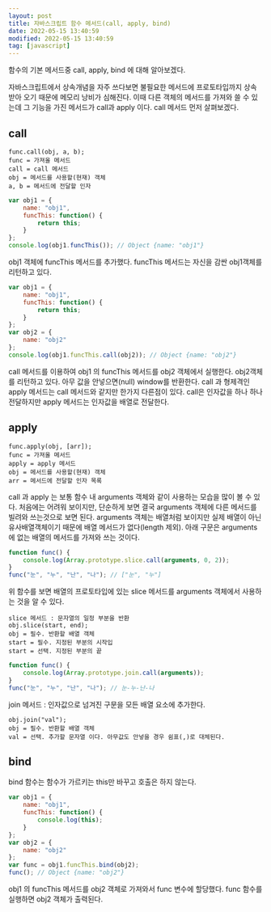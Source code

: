 ```yaml
---
layout: post
title: 자바스크립트 함수 메서드(call, apply, bind)
date: 2022-05-15 13:40:59
modified: 2022-05-15 13:40:59
tag: [javascript]
---
```


함수의 기본 메서드중 call, apply, bind 에 대해 알아보겠다.

자바스크립트에서 상속개념을 자주 쓰다보면 불필요한 메서드에 프로토타입까지 상속받아 오기 때문에 메모리 낭비가 심해진다. 이때 다른 객체의 메서드를 가져와 쓸 수 있는데 그 기능을 가진 메서드가 call과 apply 이다. call 메서드 먼저 살펴보겠다.

## call

```
func.call(obj, a, b);
func = 가져올 메서드
call = call 메서드
obj = 메서드를 사용할(현재) 객체
a, b = 메서드에 전달할 인자
```

```javascript
var obj1 = {
    name: "obj1",
    funcThis: function() {
        return this;
    }
};
console.log(obj1.funcThis()); // Object {name: "obj1"}
```

obj1 객체에 funcThis 메서드를 추가했다. funcThis 메서드는 자신을 감싼 obj1객체를 리턴하고 있다.

```javascript
var obj1 = {
    name: "obj1",
    funcThis: function() {
        return this;
    }
};
var obj2 = {
    name: "obj2"
};
console.log(obj1.funcThis.call(obj2)); // Object {name: "obj2"}
```

call 메서드를 이용하여 obj1 의 funcThis 메서드를 obj2 객체에서 실행한다. obj2객체를 리턴하고 있다. 아무 값을 안넣으면(null) window를 반환한다. call 과 형제격인 apply 메서드는 call 메서드와 같지만 한가지 다른점이 있다. call은 인자값을 하나 하나 전달하지만 apply 메서드는 인자값을 배열로 전달한다.

## apply

```
func.apply(obj, [arr]);
func = 가져올 메서드
apply = apply 메서드
obj = 메서드를 사용할(현재) 객체
arr = 메서드에 전달할 인자 목록
```

call 과 apply 는 보통 함수 내 arguments 객체와 같이 사용하는 모습을 많이 볼 수 있다. 처음에는 어려워 보이지만, 단순하게 보면 결국 arguments 객체에 다른 메서드를 빌려와 쓰는것으로 보면 된다. arguments 객체는 배열처럼 보이지만 실제 배열이 아닌 유사배열객체이기 때문에 배열 메서드가 없다(length 제외). 아래 구문은 arguments에 없는 배열의 메서드를 가져와 쓰는 것이다.

```javascript
function func() {
    console.log(Array.prototype.slice.call(arguments, 0, 2));
}
func("눈", "누", "난", "나"); // ["눈", "누"]
```

위 함수를 보면 배열의 프로토타입에 있는 slice 메서드를 arguments 객체에서 사용하는 것을 알 수 있다.

```
slice 메서드 : 문자열의 일정 부분을 반환
obj.slice(start, end);
obj = 필수. 반환할 배열 객체
start = 필수. 지정된 부분의 시작입
start = 선택. 지정된 부분의 끝
```

```javascript
function func() {
    console.log(Array.prototype.join.call(arguments));
}
func("눈", "누", "난", "나"); // 눈-누-난-나
```

join 메서드 : 인자값으로 넘겨진 구문을 모든 배열 요소에 추가한다.

```
obj.join("val");
obj = 필수. 반환할 배열 객체
val = 선택. 추가할 문자열 이다. 아무값도 안넣을 경우 쉼표(,)로 대체된다.
```

## bind

bind 함수는 함수가 가르키는 this만 바꾸고 호출은 하지 않는다.

```javascript
var obj1 = {
    name: "obj1",
    funcThis: function() {
        console.log(this);
    }
};
var obj2 = {
    name: "obj2"
};
var func = obj1.funcThis.bind(obj2);
func(); // Object {name: "obj2"}
```

obj1 의 funcThis 메서드를 obj2 객체로 가져와서 func 변수에 할당했다. func 함수를 실행하면 obj2 객체가 출력된다.

